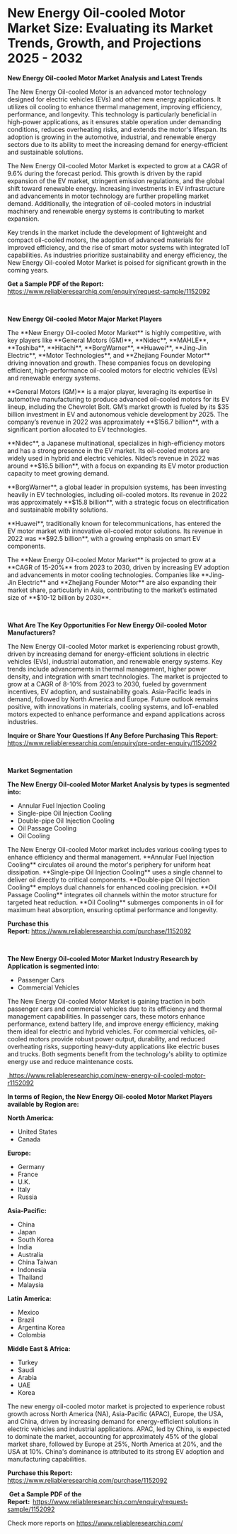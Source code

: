 <p><h1>New Energy Oil-cooled Motor Market Size: Evaluating its Market Trends, Growth, and Projections 2025 - 2032</h1></p><p><strong>New Energy Oil-cooled Motor Market Analysis and Latest Trends</strong></p>
<p><p>The New Energy Oil-cooled Motor is an advanced motor technology designed for electric vehicles (EVs) and other new energy applications. It utilizes oil cooling to enhance thermal management, improving efficiency, performance, and longevity. This technology is particularly beneficial in high-power applications, as it ensures stable operation under demanding conditions, reduces overheating risks, and extends the motor's lifespan. Its adoption is growing in the automotive, industrial, and renewable energy sectors due to its ability to meet the increasing demand for energy-efficient and sustainable solutions.</p><p>The New Energy Oil-cooled Motor Market is expected to grow at a CAGR of 9.6% during the forecast period. This growth is driven by the rapid expansion of the EV market, stringent emission regulations, and the global shift toward renewable energy. Increasing investments in EV infrastructure and advancements in motor technology are further propelling market demand. Additionally, the integration of oil-cooled motors in industrial machinery and renewable energy systems is contributing to market expansion.</p><p>Key trends in the market include the development of lightweight and compact oil-cooled motors, the adoption of advanced materials for improved efficiency, and the rise of smart motor systems with integrated IoT capabilities. As industries prioritize sustainability and energy efficiency, the New Energy Oil-cooled Motor Market is poised for significant growth in the coming years.</p></p>
<p><strong>Get a Sample PDF of the Report:&nbsp;</strong> <a href="https://www.reliableresearchiq.com/enquiry/request-sample/1152092?utm_campaign=121&utm_medium=2&utm_source=Github&utm_content=ia&utm_term=24012025&utm_id=new-energy-oil-cooled-motor">https://www.reliableresearchiq.com/enquiry/request-sample/1152092</a></p>
<p>&nbsp;</p>
<p><strong>New Energy Oil-cooled Motor Major Market Players</strong></p>
<p><p>The **New Energy Oil-cooled Motor Market** is highly competitive, with key players like **General Motors (GM)**, **Nidec**, **MAHLE**, **Toshiba**, **Hitachi**, **BorgWarner**, **Huawei**, **Jing-Jin Electric**, **Motor Technologies**, and **Zhejiang Founder Motor** driving innovation and growth. These companies focus on developing efficient, high-performance oil-cooled motors for electric vehicles (EVs) and renewable energy systems.</p><p>**General Motors (GM)** is a major player, leveraging its expertise in automotive manufacturing to produce advanced oil-cooled motors for its EV lineup, including the Chevrolet Bolt. GM’s market growth is fueled by its $35 billion investment in EV and autonomous vehicle development by 2025. The company’s revenue in 2022 was approximately **$156.7 billion**, with a significant portion allocated to EV technologies.</p><p>**Nidec**, a Japanese multinational, specializes in high-efficiency motors and has a strong presence in the EV market. Its oil-cooled motors are widely used in hybrid and electric vehicles. Nidec’s revenue in 2022 was around **$16.5 billion**, with a focus on expanding its EV motor production capacity to meet growing demand.</p><p>**BorgWarner**, a global leader in propulsion systems, has been investing heavily in EV technologies, including oil-cooled motors. Its revenue in 2022 was approximately **$15.8 billion**, with a strategic focus on electrification and sustainable mobility solutions.</p><p>**Huawei**, traditionally known for telecommunications, has entered the EV motor market with innovative oil-cooled motor solutions. Its revenue in 2022 was **$92.5 billion**, with a growing emphasis on smart EV components.</p><p>The **New Energy Oil-cooled Motor Market** is projected to grow at a **CAGR of 15-20%** from 2023 to 2030, driven by increasing EV adoption and advancements in motor cooling technologies. Companies like **Jing-Jin Electric** and **Zhejiang Founder Motor** are also expanding their market share, particularly in Asia, contributing to the market’s estimated size of **$10-12 billion by 2030**.</p></p>
<p>&nbsp;</p>
<p><strong>What Are The Key Opportunities For New Energy Oil-cooled Motor Manufacturers?</strong></p>
<p><p>The New Energy Oil-cooled Motor market is experiencing robust growth, driven by increasing demand for energy-efficient solutions in electric vehicles (EVs), industrial automation, and renewable energy systems. Key trends include advancements in thermal management, higher power density, and integration with smart technologies. The market is projected to grow at a CAGR of 8-10% from 2023 to 2030, fueled by government incentives, EV adoption, and sustainability goals. Asia-Pacific leads in demand, followed by North America and Europe. Future outlook remains positive, with innovations in materials, cooling systems, and IoT-enabled motors expected to enhance performance and expand applications across industries.</p></p>
<p><strong>Inquire or Share Your Questions If Any Before Purchasing This Report:</strong> <a href="https://www.reliableresearchiq.com/enquiry/pre-order-enquiry/1152092?utm_campaign=121&utm_medium=2&utm_source=Github&utm_content=ia&utm_term=24012025&utm_id=new-energy-oil-cooled-motor">https://www.reliableresearchiq.com/enquiry/pre-order-enquiry/1152092</a></p>
<p>&nbsp;</p>
<p><strong>Market Segmentation</strong></p>
<p><strong>The New Energy Oil-cooled Motor Market Analysis by types is segmented into:</strong></p>
<p><ul><li>Annular Fuel Injection Cooling</li><li>Single-pipe Oil Injection Cooling</li><li>Double-pipe Oil Injection Cooling</li><li>Oil Passage Cooling</li><li>Oil Cooling</li></ul></p>
<p><p>The New Energy Oil-cooled Motor market includes various cooling types to enhance efficiency and thermal management. **Annular Fuel Injection Cooling** circulates oil around the motor's periphery for uniform heat dissipation. **Single-pipe Oil Injection Cooling** uses a single channel to deliver oil directly to critical components. **Double-pipe Oil Injection Cooling** employs dual channels for enhanced cooling precision. **Oil Passage Cooling** integrates oil channels within the motor structure for targeted heat reduction. **Oil Cooling** submerges components in oil for maximum heat absorption, ensuring optimal performance and longevity.</p></p>
<p><strong>Purchase this Report:&nbsp;</strong><a href="https://www.reliableresearchiq.com/purchase/1152092?utm_campaign=121&utm_medium=2&utm_source=Github&utm_content=ia&utm_term=24012025&utm_id=new-energy-oil-cooled-motor">https://www.reliableresearchiq.com/purchase/1152092</a></p>
<p>&nbsp;</p>
<p><strong>The New Energy Oil-cooled Motor Market Industry Research by Application is segmented into:</strong></p>
<p><ul><li>Passenger Cars</li><li>Commercial Vehicles</li></ul></p>
<p><p>The New Energy Oil-cooled Motor Market is gaining traction in both passenger cars and commercial vehicles due to its efficiency and thermal management capabilities. In passenger cars, these motors enhance performance, extend battery life, and improve energy efficiency, making them ideal for electric and hybrid vehicles. For commercial vehicles, oil-cooled motors provide robust power output, durability, and reduced overheating risks, supporting heavy-duty applications like electric buses and trucks. Both segments benefit from the technology's ability to optimize energy use and reduce maintenance costs.</p></p>
<p><a href="https://www.reliableresearchiq.com/new-energy-oil-cooled-motor-r1152092?utm_campaign=121&utm_medium=2&utm_source=Github&utm_content=ia&utm_term=24012025&utm_id=new-energy-oil-cooled-motor">&nbsp;https://www.reliableresearchiq.com/new-energy-oil-cooled-motor-r1152092</a></p>
<p><strong>In terms of Region, the New Energy Oil-cooled Motor Market Players available by Region are:</strong></p>
<p>
    <p> <strong> North America: </strong>
        <ul>
            <li>United States</li>
            <li>Canada</li>
        </ul>
        </p> 
    <p> <strong> Europe: </strong>
        <ul>
            <li>Germany</li>
            <li>France</li>
            <li>U.K.</li>
            <li>Italy</li>
            <li>Russia</li>
        </ul>
        </p> 
    <p> <strong> Asia-Pacific: </strong>
        <ul>
            <li>China</li>
            <li>Japan</li>
            <li>South Korea</li>
            <li>India</li>
            <li>Australia</li>
            <li>China Taiwan</li>
            <li>Indonesia</li>
            <li>Thailand</li>
            <li>Malaysia</li>
        </ul>
        </p> 
    <p> <strong> Latin America: </strong>
        <ul>
            <li>Mexico</li>
            <li>Brazil</li>
            <li>Argentina Korea</li>
            <li>Colombia</li>
        </ul>
        </p> 
    <p> <strong> Middle East & Africa: </strong>
        <ul>
            <li>Turkey</li>
            <li>Saudi</li>
            <li>Arabia</li>
            <li>UAE</li>
            <li>Korea</li>
        </ul>
    </p>
    </p>
<p><p>The new energy oil-cooled motor market is projected to experience robust growth across North America (NA), Asia-Pacific (APAC), Europe, the USA, and China, driven by increasing demand for energy-efficient solutions in electric vehicles and industrial applications. APAC, led by China, is expected to dominate the market, accounting for approximately 45% of the global market share, followed by Europe at 25%, North America at 20%, and the USA at 10%. China's dominance is attributed to its strong EV adoption and manufacturing capabilities.</p></p>
<p><strong>Purchase this Report: </strong><a href="https://www.reliableresearchiq.com/purchase/1152092?utm_campaign=121&utm_medium=2&utm_source=Github&utm_content=ia&utm_term=24012025&utm_id=new-energy-oil-cooled-motor">https://www.reliableresearchiq.com/purchase/1152092</a></p>
<p>&nbsp;<strong>Get a Sample PDF of the Report:&nbsp;&nbsp;</strong><a href="https://www.reliableresearchiq.com/enquiry/request-sample/1152092?utm_campaign=121&utm_medium=2&utm_source=Github&utm_content=ia&utm_term=24012025&utm_id=new-energy-oil-cooled-motor">https://www.reliableresearchiq.com/enquiry/request-sample/1152092</a></p>
<p><strong></strong></p>
<p>Check more reports on <a href="https://www.reliableresearchiq.com/?utm_campaign=121&utm_medium=2&utm_source=Github&utm_content=ia&utm_term=24012025&utm_id=new-energy-oil-cooled-motor">https://www.reliableresearchiq.com/</a></p>